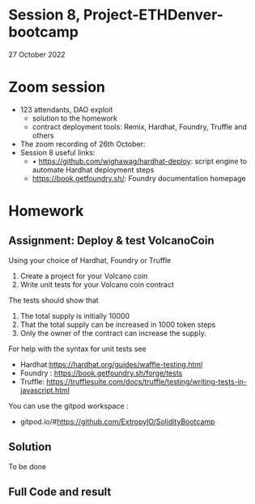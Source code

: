 # Session 8, Project-ETHDenver-bootcamp
27 October 2022
# Zoom session
* 123 attendants, DAO exploit
  * solution to the homework
  * contract deployment tools: Remix, Hardhat, Foundry, Truffle and others
* The zoom recording of 26th October: 
* Session 8 useful links:
    - •	https://github.com/wighawag/hardhat-deploy: script engine to automate Hardhat deployment steps
    - https://book.getfoundry.sh/: Foundry documentation homepage

# Homework
## Assignment: Deploy & test VolcanoCoin
Using your choice of Hardhat, Foundry or Truffle
1. Create a project for your Volcano coin
2. Write unit tests for your Volcano coin contract

The tests should show that
1. The total supply is initially 10000
2. That the total supply can be increased in 1000 token steps
3. Only the owner of the contract can increase the supply.

For help with the syntax for unit tests see
- Hardhat:https://hardhat.org/guides/waffle-testing.html
- Foundry : https://book.getfoundry.sh/forge/tests
- Truffle: https://trufflesuite.com/docs/truffle/testing/writing-tests-in-javascript.html

You can use the gitpod workspace :
- gitpod.io/#https://github.com/ExtropylO/SolidityBootcamp


## Solution
To be done

## Full Code and result
```

```
